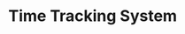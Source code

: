 # Time Tracking System

<!-- A modern, comprehensive attendance management system built with Next.js that uses RFID technology for seamless employee check-in/check-out tracking. The system features a beautiful, responsive interface with real-time attendance monitoring, administrative controls, and comprehensive reporting capabilities.

## 🚀 Features

### 🏠 Employee Interface
- **RFID Tag Reading**: Instant attendance logging via RFID card scanning
- **Real-time Clock**: Live time display with smooth animations
- **Employee Information Display**: Shows employee details, photo, and attendance status
- **Visual Feedback**: Smooth animations and audio feedback for successful/failed scans
- **Status Indicators**: Clear visual indicators for check-in/check-out status

### 👨‍💼 Admin Dashboard
- **Comprehensive Dashboard**: Overview statistics including total employees, attendance logs, and department metrics
- **Employee Management**: Full CRUD operations for employee records
- **Attendance Logs**: Detailed attendance tracking with filtering and export capabilities
- **Department Management**: Organize employees by departments and positions
- **Account Management**: Admin user account creation and role management
- **Data Export**: Export attendance data to CSV format
- **Real-time Statistics**: Live dashboard with attendance insights

### 🔐 Security & Authentication
- **NextAuth.js Integration**: Secure authentication system
- **Role-based Access Control**: Different access levels (superadmin, admin, security, hr)
- **Protected Routes**: Secure admin areas with proper authorization
- **Session Management**: Persistent login sessions with proper security

### 🎨 User Experience
- **Modern UI/UX**: Built with Tailwind CSS and Radix UI components
- **Responsive Design**: Works perfectly on desktop, tablet, and mobile devices
- **Dark/Light Theme Support**: Adaptive theming capabilities
- **Smooth Animations**: Framer Motion animations for enhanced user experience
- **Audio Feedback**: Sound notifications for attendance actions

## 🛠️ Technology Stack

### Frontend
- **Next.js 15.3.1** - React framework with App Router
- **React 19** - Modern React with latest features
- **Tailwind CSS** - Utility-first CSS framework
- **Radix UI** - Headless UI components
- **Framer Motion** - Animation library
- **Lucide React** - Beautiful icons
- **React Hook Form** - Form state management
- **Zod** - Schema validation

### Backend
- **Next.js API Routes** - Serverless API endpoints
- **MySQL 2** - Database connection and queries
- **NextAuth.js** - Authentication and session management
- **bcryptjs** - Password hashing
- **JSON2CSV** - Data export functionality

### Development Tools
- **ESLint** - Code linting
- **PostCSS** - CSS processing
- **Turbopack** - Fast development builds

## 🚀 Getting Started

### Prerequisites
- Node.js 18.0 or higher
- MySQL database server
- RFID reader (compatible with HID keyboard emulation)

### Installation

1. **Clone the repository**
   ```bash
   git clone https://github.com/your-username/rfid-attendance-system.git
   cd rfid-attendance-system
   ```

2. **Install dependencies**
   ```bash
   npm install
   ```

3. **Environment Setup**
   Create a `.env.local` file in the root directory:
   ```env
   # Database Configuration
   DB_HOST=localhost
   DB_USER=your_db_username
   DB_PASSWORD=your_db_password
   DB_NAME=rfid_attendance

   # NextAuth Configuration
   NEXTAUTH_SECRET=your_nextauth_secret
   NEXTAUTH_URL=http://localhost:3000

   # Application Settings
   NODE_ENV=development
   ```

4. **Database Setup**
   ```bash
   # Create the database
   mysql -u root -p -e "CREATE DATABASE rfid_attendance;"
   
   # Import the database schema
   mysql -u root -p rfid_attendance < databases/rfid_attendance.sql
   
   # Run additional setup if needed
   mysql -u root -p rfid_attendance < databases/db_setup.sql
   ```

5. **Create Admin User**
   ```bash
   node scripts/create-user.js
   ```

6. **Start Development Server**
   ```bash
   npm run dev
   ```

7. **Access the Application**
   - Main attendance interface: [http://localhost:3000](http://localhost:3000)
   - Admin dashboard: [http://localhost:3000/admin](http://localhost:3000/admin)

## 📖 Usage

### For Employees
1. Simply tap your RFID card on the reader
2. The system will automatically detect your card and log your attendance
3. Visual and audio feedback will confirm the action
4. Check-in/check-out status is automatically determined based on your last log

### For Administrators
1. Login to the admin dashboard at `/admin/login`
2. Use the dashboard to:
   - View real-time attendance statistics
   - Manage employee records
   - Monitor attendance logs
   - Export attendance data
   - Manage departments and positions
   - Create additional admin accounts

## 🏗️ Project Structure

```
rfid-attendance-system/
├── app/                          # Next.js App Router
│   ├── admin/                    # Admin dashboard pages
│   │   ├── (root)/              # Protected admin routes
│   │   └── login/               # Admin login page
│   ├── api/                     # API routes
│   │   ├── admin/               # Admin API endpoints
│   │   ├── attendance/          # Attendance API endpoints
│   │   └── auth/                # Authentication endpoints
│   └── page.js                  # Main attendance interface
├── components/                   # Reusable UI components
│   ├── auth/                    # Authentication components
│   ├── layout/                  # Layout components
│   ├── profile/                 # Profile-related components
│   └── ui/                      # Base UI components
├── constants/                    # Application constants
├── databases/                    # Database schemas and setup
├── hooks/                       # Custom React hooks
├── lib/                         # Utility libraries
├── providers/                   # React context providers
├── scripts/                     # Setup and utility scripts
├── services/                    # External service integrations
└── utils/                       # Helper utilities
```

## 🔧 Configuration

### RFID Reader Setup
The system is designed to work with RFID readers that emulate keyboard input (HID mode). Most USB RFID readers support this functionality out of the box.

### Audio Configuration
Audio feedback files are located in `public/sounds/`. You can customize the audio files:
- `success.mp3` - Successful attendance log
- `error.mp3` - Failed attendance attempt
- `aray-ko.mp3` - Custom audio feedback
- `ml-voice.mp3` - Voice feedback

### Environment Variables

| Variable | Description | Required |
|----------|-------------|----------|
| `DB_HOST` | MySQL database host | Yes |
| `DB_USER` | MySQL username | Yes |
| `DB_PASSWORD` | MySQL password | Yes |
| `DB_NAME` | Database name | Yes |
| `NEXTAUTH_SECRET` | NextAuth.js secret key | Yes |
| `NEXTAUTH_URL` | Application URL | Yes |

## 🚀 Deployment

### Production Build
```bash
npm run build
npm start
```

### Environment Setup for Production
1. Set up MySQL database on your production server
2. Configure environment variables for production
3. Ensure RFID reader drivers are installed on the client machines
4. Set up proper SSL certificates for HTTPS (recommended)

## 🤝 Contributing

1. Fork the repository
2. Create a feature branch (`git checkout -b feature/amazing-feature`)
3. Commit your changes (`git commit -m 'Add some amazing feature'`)
4. Push to the branch (`git push origin feature/amazing-feature`)
5. Open a Pull Request

## 📝 License

This project is licensed under the MIT License - see the [LICENSE](LICENSE) file for details.

## 🆘 Support

For support and questions:
- Create an issue in the GitHub repository
- Check the documentation in the `/docs` folder (if available)
- Review the API documentation in the codebase

## 🙏 Acknowledgments

- Built with [Next.js](https://nextjs.org/)
- UI components from [Radix UI](https://www.radix-ui.com/)
- Icons from [Lucide](https://lucide.dev/)
- Styling with [Tailwind CSS](https://tailwindcss.com/)
- Animations powered by [Framer Motion](https://www.framer.com/motion/) -->
